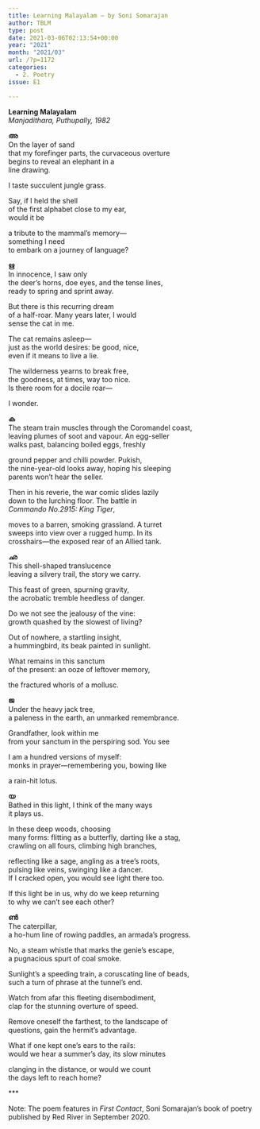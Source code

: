 ```yaml
---
title: Learning Malayalam – by Soni Somarajan
author: TBLM
type: post
date: 2021-03-06T02:13:54+00:00
year: "2021"
month: "2021/03"
url: /?p=1172
categories:
  - 2. Poetry
issue: E1

---
```

**Learning Malayalam**  
_Manjadithara, Puthupally, 1982_

**അ**  
On the layer of sand  
that my forefinger parts, the curvaceous overture  
begins to reveal an elephant in a  
line drawing.

I taste succulent jungle grass.

Say, if I held the shell  
of the first alphabet close to my ear,  
would it be

a tribute to the mammal’s memory—  
something I need  
to embark on a journey of language?

**ഋ**  
In innocence, I saw only  
the deer’s horns, doe eyes, and the tense lines,  
ready to spring and sprint away.

But there is this recurring dream  
of a half-roar. Many years later, I would  
sense the cat in me.

The cat remains asleep—  
just as the world desires: be good, nice,  
even if it means to live a lie.

The wilderness yearns to break free,  
the goodness, at times, way too nice.  
Is there room for a docile roar—

I wonder.

**ക**  
The steam train muscles through the Coromandel coast,  
leaving plumes of soot and vapour. An egg-seller  
walks past, balancing boiled eggs, freshly

ground pepper and chilli powder. Pukish,  
the nine-year-old looks away, hoping his sleeping  
parents won’t hear the seller.

Then in his reverie, the war comic slides lazily  
down to the lurching floor. The battle in  
_Commando No.2915: King Tiger_,

moves to a barren, smoking grassland. A turret  
sweeps into view over a rugged hump. In its  
crosshairs—the exposed rear of an Allied tank.

**ഛ**  
This shell-shaped translucence  
leaving a silvery trail, the story we carry.

This feast of green, spurning gravity,  
the acrobatic tremble heedless of danger.

Do we not see the jealousy of the vine:  
growth quashed by the slowest of living?

Out of nowhere, a startling insight,  
a hummingbird, its beak painted in sunlight.

What remains in this sanctum  
of the present: an ooze of leftover memory,

the fractured whorls of a mollusc.

**ജ**  
Under the heavy jack tree,  
a paleness in the earth, an unmarked remembrance.

Grandfather, look within me  
from your sanctum in the perspiring sod. You see

I am a hundred versions of myself:  
monks in prayer—remembering you, bowing like

a rain-hit lotus.

**യ**  
Bathed in this light, I think of the many ways  
it plays us.

In these deep woods, choosing  
many forms: flitting as a butterfly, darting like a stag,  
crawling on all fours, climbing high branches,

reflecting like a sage, angling as a tree’s roots,  
pulsing like veins, swinging like a dancer.  
If I cracked open, you would see light there too.

If this light be in us, why do we keep returning  
to why we can&#8217;t see each other?

**ൺ**  
The caterpillar,  
a ho-hum line of rowing paddles, an armada’s progress.

No, a steam whistle that marks the genie&#8217;s escape,  
a pugnacious spurt of coal smoke.

Sunlight’s a speeding train, a coruscating line of beads,  
such a turn of phrase at the tunnel’s end.

Watch from afar this fleeting disembodiment,  
clap for the stunning overture of speed.

Remove oneself the farthest, to the landscape of  
questions, gain the hermit’s advantage.

What if one kept one’s ears to the rails:  
would we hear a summer’s day, its slow minutes

clanging in the distance, or would we count  
the days left to reach home?

\***

Note: The poem features in _First Contact_, Soni Somarajan&#8217;s book of poetry published by Red River in September 2020.